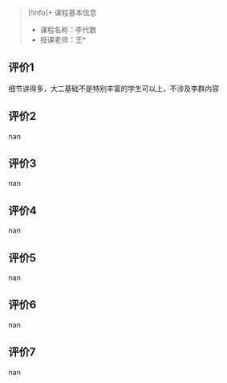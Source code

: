 >[!info]+ 课程基本信息
>
> - 课程名称：李代数
> - 授课老师：王*

## 评价1

细节讲得多，大二基础不是特别丰富的学生可以上，不涉及李群内容
## 评价2

nan
## 评价3

nan
## 评价4

nan
## 评价5

nan
## 评价6

nan
## 评价7

nan
